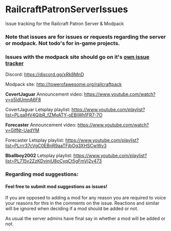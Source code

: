 # RailcraftPatronServerIssues
Issue tracking for the Railcraft Patron Server &amp; Modpack

### Note that issues are for issues or requests regarding the server or modpack. Not todo's for in-game projects.

### Issues with the modpack site should go on it's [own issue tracker](https://github.com/Forecaster/ForeModpacker)

Discord: https://discord.gg/xRk8MnD

Modpack site: http://towerofawesome.org/railcraftpack

**CovertJaguar** Announcement video: https://www.youtube.com/watch?v=o5ldUmnA6F8

CovertJaguar Letsplay playlist: https://www.youtube.com/playlist?list=PLgalHV4QjbR_fZMyATY-oEBiWh1FR7-7O

**Forecaster** Announcement video: https://www.youtube.com/watch?v=GlfNt-UadYM

Forecaster Letsplay playlist: https://www.youtube.com/playlist?list=PLrrr37cVgC0EBnR9aaTFjbOg3XHSCwWv3

**Bballboy2002** Letsplay playlist: https://www.youtube.com/playlist?list=PL715v2ZzKDvinjU8oCyqCt5gFmVj2v473

### Regarding mod suggestions:

#### Feel free to submit mod suggestions as issues!

If you are opposed to adding a mod for any reason you are required to voice your reasons for this in the comments on the issue. Reactions and similar will be ignored when deciding if a mod should be added or not.

As usual the server admins have final say in whether a mod will be added or not.
